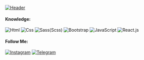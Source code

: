 [![Header](https://res.cloudinary.com/practicaldev/image/fetch/s--GAD4mcod--/c_imagga_scale,f_auto,fl_progressive,h_900,q_auto,w_1600/https://dev-to-uploads.s3.amazonaws.com/i/eb0ifoujbqbutfj8bknw.jpg)]()

#### Knowledge:
![Html](https://img.shields.io/badge/-Html-000000?style=for-the-badge&logo=html&logoColor=E9D54D)
![Css](https://img.shields.io/badge/-Css-000000?style=for-the-badge&logo=html&logoColor=000000)
![Sass(Scss)](https://img.shields.io/badge/-Css-000000?style=for-the-badge&logo=html&logoColor=000000)
![Bootstrap](https://img.shields.io/badge/-Bootstrap-000000?style=for-the-badge&logo=html&logoColor=E9D54D)
![JavaScript](https://img.shields.io/badge/-JavaScript-000000?style=for-the-badge&logo=html&logoColor=E9D54D)
![React.js](https://img.shields.io/badge/-React-000000?style=for-the-badge&logo=html&logoColor=E9D54D)
#### Follow Me:
[![Instagram](https://img.shields.io/badge/-Instagram-000000?style=for-the-badge&logo=instagram&logoColor=FF8B00)](https://www.instagram.com/artyom__vardanyan/?r=nametag)
[![Telegram](https://img.shields.io/badge/-Telegram-000000?style=for-the-badge&logo=telegram&logoColor=27A0D9)](https://t.me/ArtyomVardanyan)
